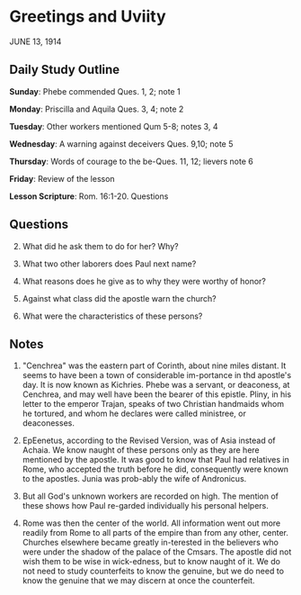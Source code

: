 # Greetings and Uviity
JUNE 13, 1914

## Daily Study Outline

**Sunday**: Phebe commended Ques. 1, 2; note 1

**Monday**: Priscilla and Aquila Ques. 3, 4; note 2

**Tuesday**: Other workers mentioned Qum 5-8; notes 3, 4

**Wednesday**: A warning against deceivers Ques. 9,10; note 5

**Thursday**: Words of courage to the be-Ques. 11, 12; lievers note 6

**Friday**: Review of the lesson

**Lesson Scripture**: Rom. 16:1-20. Questions

## Questions

2. What did he ask them to do for her? Why? 

3. What two other laborers does Paul next name? 

4. What reasons does he give as to why they were worthy of honor? 

7. Against what class did the apostle warn the church? 

8. What were the characteristics of these persons? 

## Notes

1. "Cenchrea" was the eastern part of Corinth, about nine miles distant. It seems to have been a town of considerable im-portance in thd apostle's day. It is now known as Kichries. Phebe was a servant, or deaconess, at Cenchrea, and may well have been the bearer of this epistle. Pliny, in his letter to the emperor Trajan, speaks of two Christian handmaids whom he tortured, and whom he declares were called ministree, or deaconesses.

3. EpEenetus, according to the Revised Version, was of Asia instead of Achaia. We know naught of these persons only as they are here mentioned by the apostle. It was good to know that Paul had relatives in Rome, who accepted the truth before he did, consequently were known to the apostles. Junia was prob-ably the wife of Andronicus.

30. But all God's unknown workers are recorded on high. The mention of these shows how Paul re-garded individually his personal helpers.

5. Rome was then the center of the world. All information went out more readily from Rome to all parts of the empire than from any other, center. Churches elsewhere became greatly in-terested in the believers who were under the shadow of the palace of the Cmsars. The apostle did not wish them to be wise in wick-edness, but to know naught of it. We do not need to study counterfeits to know the genuine, but we do need to know the genuine that we may discern at once the counterfeit.
